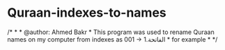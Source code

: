 # Quraan-indexes-to-names
/*  *  * @author: Ahmed Bakr  * This program was used to rename Quraan names on my computer from indexes as 001 -> 1.الفاتحة  * for example  *  */
